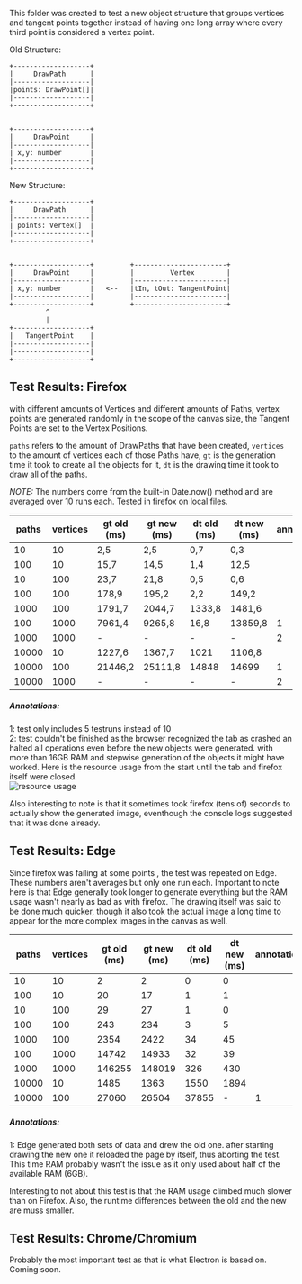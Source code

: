 This folder was created to test a new object structure that groups vertices and tangent points together instead of having one long array where every third point is considered a vertex point.

Old Structure:
```
+-------------------+
|     DrawPath      |
|-------------------|
|points: DrawPoint[]|
|-------------------|
+-------------------+


+-------------------+
|     DrawPoint     |
|-------------------|
| x,y: number       |
|-------------------|
+-------------------+

```

New Structure:
```
+-------------------+
|     DrawPath      |
|-------------------|
| points: Vertex[]  |
|-------------------|
+-------------------+


+-------------------+         +-----------------------+
|     DrawPoint     |         |         Vertex        |
|-------------------|         |-----------------------|
| x,y: number       |   <--   |tIn, tOut: TangentPoint|
|-------------------|         |-----------------------|
+-------------------+         +-----------------------+
         ^
         |
+-------------------+
|   TangentPoint    |
|-------------------|
|-------------------|
+-------------------+
```



## Test Results: Firefox
with different amounts of Vertices and different amounts of Paths, vertex points are generated randomly in the scope of the canvas size, the Tangent Points are set to the Vertex Positions.

`paths` refers to the amount of DrawPaths that have been created, `vertices` to the amount of vertices each of those Paths have, `gt` is the generation time it took to create all the objects for it, `dt` is the drawing time it took to draw all of the paths.

_NOTE:_ The numbers come from the built-in Date.now() method and are averaged over 10 runs each. Tested in firefox on local files.



| paths | vertices | gt old (ms) | gt new (ms) | dt old (ms) | dt new (ms) | annotation |
|-------|----------|-------------|-------------|-------------|-------------|------------|
| 10    | 10       | 2,5         | 2,5         | 0,7         | 0,3         |            |
| 100   | 10       | 15,7        | 14,5        | 1,4         | 12,5        |            |
| 10    | 100      | 23,7        | 21,8        | 0,5         | 0,6         |            |
| 100   | 100      | 178,9       | 195,2       | 2,2         | 149,2       |            |
| 1000  | 100      | 1791,7      | 2044,7      | 1333,8      | 1481,6      |            |
| 100   | 1000     | 7961,4      | 9265,8      | 16,8        | 13859,8     | 1          |
| 1000  | 1000     | -           | -           | -           | -           | 2          |
| 10000 | 10       | 1227,6      | 1367,7      | 1021        | 1106,8      |            |
| 10000 | 100      | 21446,2     | 25111,8     | 14848       | 14699       | 1          |
| 10000 | 1000     | -           | -           | -           | -           | 2          |

##### Annotations:  
1: test only includes 5 testruns instead of 10  
2: test couldn't be finished as the browser recognized the tab as crashed an halted all operations even before the new objects were generated. with more than 16GB RAM and stepwise generation of the objects it might have worked. Here is the resource usage from the start until the tab and firefox itself were closed.  
![resource usage](https://user-images.githubusercontent.com/7681159/52181179-81ceee00-27ef-11e9-9221-172e73ddabbb.png)

Also interesting to note is that it sometimes took firefox (tens of) seconds to actually show the generated image, eventhough the console logs suggested that it was done already.

## Test Results: Edge
Since firefox was failing at some points , the test was repeated on Edge. These numbers aren't averages but only one run each. Important to note here is that Edge generally took longer to generate everything but the RAM usage wasn't nearly as bad as with firefox. The drawing itself was said to be done much quicker, though it also took the actual image a long time to appear for the more complex images in the canvas as well.

| paths | vertices | gt old (ms) | gt new (ms) | dt old (ms) | dt new (ms) | annotation |
|-------|----------|-------------|-------------|-------------|-------------|------------|
| 10    | 10       | 2           | 2           | 0           | 0           |            |
| 100   | 10       | 20          | 17          | 1           | 1           |            |
| 10    | 100      | 29          | 27          | 1           | 0           |            |
| 100   | 100      | 243         | 234         | 3           | 5           |            |
| 1000  | 100      | 2354        | 2422        | 34          | 45          |            |
| 100   | 1000     | 14742       | 14933       | 32          | 39          |            |
| 1000  | 1000     | 146255      | 148019      | 326         | 430         |            |
| 10000 | 10       | 1485        | 1363        | 1550        | 1894        |            |
| 10000 | 100      | 27060       | 26504       | 37855       | -           | 1          |

##### Annotations:  
1: Edge generated both sets of data and drew the old one. after starting drawing the new one it reloaded the page by itself, thus aborting the test. This time RAM probably wasn't the issue as it only used about half of the available RAM (6GB).

Interesting to not about this test is that the RAM usage climbed much slower than on Firefox. Also, the runtime differences between the old and the new are muss smaller.

## Test Results: Chrome/Chromium
Probably the most important test as that is what Electron is based on. Coming soon.
